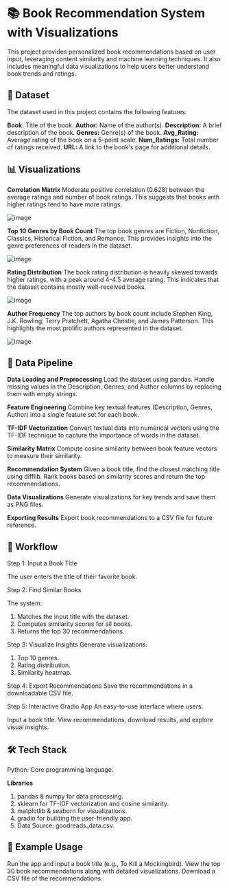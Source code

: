 # 📚 Book Recommendation System with Visualizations
This project provides personalized book recommendations based on user input, leveraging content similarity and machine learning techniques. It also includes meaningful data visualizations to help users better understand book trends and ratings.

## 📂 Dataset
The dataset used in this project contains the following features:

**Book:** Title of the book.
**Author:** Name of the author(s).
**Description:** A brief description of the book.
**Genres:** Genre(s) of the book.
**Avg_Rating:** Average rating of the book on a 5-point scale.
**Num_Ratings:** Total number of ratings received.
**URL:** A link to the book's page for additional details.

## 📊 Visualizations

**Correlation Matrix**
Moderate positive correlation (0.628) between the average ratings and number of book ratings.
This suggests that books with higher ratings tend to have more ratings.


![image](https://github.com/user-attachments/assets/8d9833cd-23a8-4b79-9a17-447b15b8505f)

**Top 10 Genres by Book Count**
The top book genres are Fiction, Nonfiction, Classics, Historical Fiction, and Romance.
This provides insights into the genre preferences of readers in the dataset.

![image](https://github.com/user-attachments/assets/c7879a9c-73a6-4f9f-86d5-7cbab87912f4)

**Rating Distribution**
The book rating distribution is heavily skewed towards higher ratings, with a peak around 4-4.5 average rating.
This indicates that the dataset contains mostly well-received books.

![image](https://github.com/user-attachments/assets/4016a7a9-a89c-426a-b786-cb13b59196b8)

**Author Frequency**
The top authors by book count include Stephen King, J.K. Rowling, Terry Pratchett, Agatha Christie, and James Patterson.
This highlights the most prolific authors represented in the dataset.

![image](https://github.com/user-attachments/assets/6396f11e-7e47-4095-871b-e4596b0deb8d)

## 🔄 Data Pipeline

**Data Loading and Preprocessing**
Load the dataset using pandas.
Handle missing values in the Description, Genres, and Author columns by replacing them with empty strings.

**Feature Engineering**
Combine key textual features (Description, Genres, Author) into a single feature set for each book.

**TF-IDF Vectorization**
Convert textual data into numerical vectors using the TF-IDF technique to capture the importance of words in the dataset.

**Similarity Matrix**
Compute cosine similarity between book feature vectors to measure their similarity.

**Recommendation System**
Given a book title, find the closest matching title using difflib.
Rank books based on similarity scores and return the top recommendations.

**Data Visualizations**
Generate visualizations for key trends and save them as PNG files.

**Exporting Results**
Export book recommendations to a CSV file for future reference.

## 🚀 Workflow

Step 1: Input a Book Title

The user enters the title of their favorite book.

Step 2: Find Similar Books

The system:

1. Matches the input title with the dataset.
2. Computes similarity scores for all books.
3. Returns the top 30 recommendations.

Step 3: Visualize Insights
Generate visualizations:
1. Top 10 genres.
2. Rating distribution.
3. Similarity heatmap.

Step 4: Export Recommendations
Save the recommendations in a downloadable CSV file.

Step 5: Interactive Gradio App
An easy-to-use interface where users:

Input a book title.
View recommendations, download results, and explore visual insights.

## 🛠️ Tech Stack
Python: Core programming language.

**Libraries**
1. pandas & numpy for data processing.
2. sklearn for TF-IDF vectorization and cosine similarity.
3. matplotlib & seaborn for visualizations.
4. gradio for building the user-friendly app.
5. Data Source: goodreads_data.csv.

## 🌟 Example Usage
Run the app and input a book title (e.g., To Kill a Mockingbird).
View the top 30 book recommendations along with detailed visualizations.
Download a CSV file of the recommendations.
